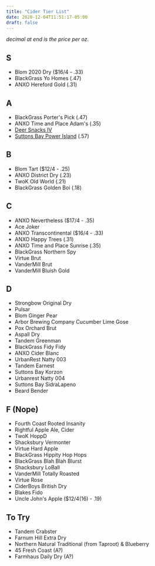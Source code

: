 ```yaml
---
title: "Cider Tier List"
date: 2020-12-04T11:51:17-05:00
draft: false
---
```


_decimal at end is the price per oz._

## S
* Blom 2020 Dry ($16/4 - .33)
* BlackGrass Yo Homes (.47)
* ANXO Hereford Gold (.31)

## A
* BlackGrass Porter's Pick (.47)
* ANXO Time and Place Adam's (.35)
* [Deer Snacks IV](https://www.shacksbury.com/shop/deer-snack-iv-return-of-the-snack)
* [Suttons Bay Power Island](https://vinoshipper.com/shop/suttons_bay_ciders/power_island_33112?list=) (.57)

## B
* Blom Tart ($12/4 - .25)
* ANXO District Dry (.23)
* TwoK Old World (.21)
* BlackGrass Golden Boi (.18)

## C
* ANXO Nevertheless ($17/4 - .35)
* Ace Joker
* ANXO Transcontinental ($16/4 - .33)
* ANXO Happy Trees (.31)
* ANXO Time and Place Sunrise (.35)
* BlackGrass Northern Spy
* Virtue Brut
* VanderMill Brut
* VanderMill Bluish Gold

## D
* Strongbow Original Dry
* Pulsar
* Blom Ginger Pear
* Arbor Brewing Company Cucumber Lime Gose
* Pox Orchard Brut
* Aspall Dry
* Tandem Greenman
* BlackGrass Fidy Fidy
* ANXO Cider Blanc
* UrbanRest Natty 003
* Tandem Earnest
* Suttons Bay Korzon
* Urbanrest Natty 004
* Suttons Bay SidraLapeno
* Beard Bender

## F (Nope)
* Fourth Coast Rooted Insanity
* Rightful Apple Ale, Cider
* TwoK HoppD
* Shacksbury Vermonter
* Virtue Hard Apple
* BlackGrass Hippity Hop Hops
* BlackGrass Blah Blah Blurst
* Shacksbury LoBall
* VanderMill Totally Roasted
* Virtue Rose
* CiderBoys British Dry
* Blakes Fido
* Uncle John's Apple ($12/4(16) - .19)

## To Try
* Tandem Crabster
* Farnum Hill Extra Dry
* Northern Natural Traditional (from Taproot) & Blueberry
* 45 Fresh Coast (A?)
* Farmhaus Daily Dry (A?)
